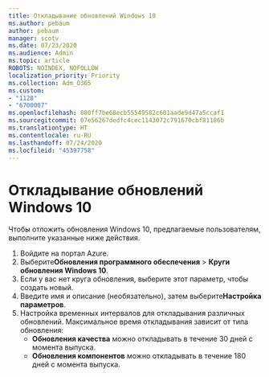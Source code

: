 ```yaml
---
title: Откладывание обновлений Windows 10
ms.author: pebaum
author: pebaum
manager: scotv
ms.date: 07/23/2020
ms.audience: Admin
ms.topic: article
ROBOTS: NOINDEX, NOFOLLOW
localization_priority: Priority
ms.collection: Adm_O365
ms.custom:
- "1128"
- "6700007"
ms.openlocfilehash: 880ff7be68ecb55549582c601aade9d47a5ccaf1
ms.sourcegitcommit: 07e56267dedfc4cec1143072c791670cbf81186b
ms.translationtype: HT
ms.contentlocale: ru-RU
ms.lasthandoff: 07/24/2020
ms.locfileid: "45397758"
---
```

# <a name="defer-windows-10-updates"></a>Откладывание обновлений Windows 10

Чтобы отложить обновления Windows 10, предлагаемые пользователям, выполните указанные ниже действия.

1. Войдите на портал Azure.
2. Выберите**Обновления программного обеспечения**  >  **Круги обновления Windows 10**.
3. Если у вас нет круга обновления, выберите этот параметр, чтобы создать новый.
4. Введите имя и описание (необязательно), затем выберите**Настройка параметров**.
5. Настройка временных интервалов для откладывания различных обновлений. Максимальное время откладывания зависит от типа обновления:
    - **Обновления качества** можно откладывать в течение 30 дней с момента выпуска.
    - **Обновления компонентов** можно откладывать в течение 180 дней с момента выпуска.
